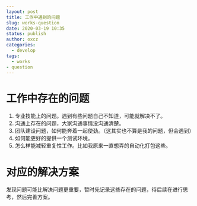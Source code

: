 ```yaml
---
layout: post
title: 工作中遇到的问题
slug: works-question
date: 2020-03-19 10:35
status: publish
author: oxcz
categories: 
  - develop
tags:
  - works
- question
---
```


# 工作中存在的问题
1. 专业技能上的问题。遇到有些问题自己不知道，可能就解决不了。
2. 沟通上存在的问题，大家沟通事情没沟通清楚。
3. 团队建设问题，如何能奔着一起使劲。（这其实也不算是我的问题，但会遇到）
4. 如何能更好的提供一个测试环境。
5. 怎么样能减轻重复性工作。比如我原来一直想弄的自动化打包这些。

# 对应的解决方案
发现问题可能比解决问题更重要，暂时先记录这些存在的问题，待后续在进行思考，然后完善方案。